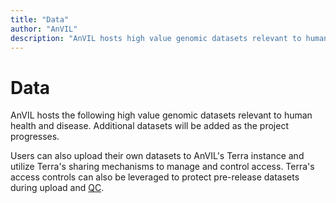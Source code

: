```yaml
---
title: "Data"
author: "AnVIL"
description: "AnVIL hosts high value genomic datasets relevant to human health and disease."
---
```


# Data

<hero small>AnVIL hosts the following high value genomic datasets relevant to human health and disease. Additional datasets will be added as the project progresses.</hero>

 
<data-summary></data-summary>

Users can also upload their own datasets to AnVIL's Terra instance and utilize Terra's sharing mechanisms to manage and control access. Terra's access controls can also be leveraged to protect pre-release datasets during upload and [QC](/data/data-submission#qc-and-processing).


<data-detail></data-detail>
